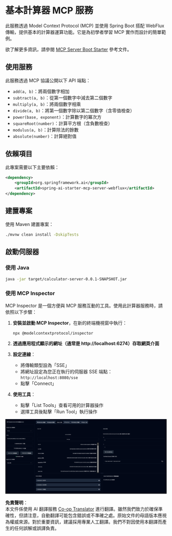 <!--
CO_OP_TRANSLATOR_METADATA:
{
  "original_hash": "ed9cab32cc67c12d8969b407aa47100a",
  "translation_date": "2025-07-13T17:52:30+00:00",
  "source_file": "03-GettingStarted/01-first-server/solution/java/README.md",
  "language_code": "mo"
}
-->
# 基本計算器 MCP 服務

此服務透過 Model Context Protocol (MCP) 並使用 Spring Boot 搭配 WebFlux 傳輸，提供基本的計算器運算功能。它是為初學者學習 MCP 實作而設計的簡單範例。

欲了解更多資訊，請參閱 [MCP Server Boot Starter](https://docs.spring.io/spring-ai/reference/api/mcp/mcp-server-boot-starter-docs.html) 參考文件。

## 使用服務

此服務透過 MCP 協議公開以下 API 端點：

- `add(a, b)`：將兩個數字相加
- `subtract(a, b)`：從第一個數字中減去第二個數字
- `multiply(a, b)`：將兩個數字相乘
- `divide(a, b)`：將第一個數字除以第二個數字（含零值檢查）
- `power(base, exponent)`：計算數字的冪次方
- `squareRoot(number)`：計算平方根（含負數檢查）
- `modulus(a, b)`：計算除法的餘數
- `absolute(number)`：計算絕對值

## 依賴項目

此專案需要以下主要依賴：

```xml
<dependency>
    <groupId>org.springframework.ai</groupId>
    <artifactId>spring-ai-starter-mcp-server-webflux</artifactId>
</dependency>
```

## 建置專案

使用 Maven 建置專案：
```bash
./mvnw clean install -DskipTests
```

## 啟動伺服器

### 使用 Java

```bash
java -jar target/calculator-server-0.0.1-SNAPSHOT.jar
```

### 使用 MCP Inspector

MCP Inspector 是一個方便與 MCP 服務互動的工具。使用此計算器服務時，請依照以下步驟：

1. **安裝並啟動 MCP Inspector**，在新的終端機視窗中執行：
   ```bash
   npx @modelcontextprotocol/inspector
   ```

2. **透過應用程式顯示的網址（通常是 http://localhost:6274）存取網頁介面**

3. **設定連線**：
   - 將傳輸類型設為「SSE」
   - 將網址設定為您正在執行的伺服器 SSE 端點：`http://localhost:8080/sse`
   - 點擊「Connect」

4. **使用工具**：
   - 點擊「List Tools」查看可用的計算器操作
   - 選擇工具後點擊「Run Tool」執行操作

![MCP Inspector Screenshot](../../../../../../translated_images/tool.40e180a7b0d0fe2067cf96435532b01f63f7f8619d6b0132355a04b426b669ac.mo.png)

**免責聲明**：  
本文件係使用 AI 翻譯服務 [Co-op Translator](https://github.com/Azure/co-op-translator) 進行翻譯。雖然我們致力於確保準確性，但請注意，自動翻譯可能包含錯誤或不準確之處。原始文件的母語版本應視為權威來源。對於重要資訊，建議採用專業人工翻譯。我們不對因使用本翻譯而產生的任何誤解或誤譯負責。